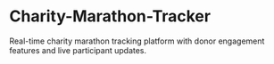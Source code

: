 # Charity-Marathon-Tracker
Real-time charity marathon tracking platform with donor engagement features and live participant updates.
